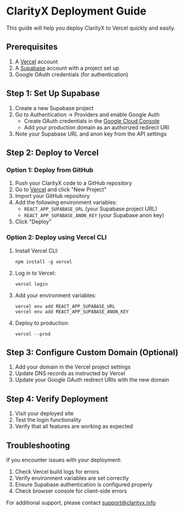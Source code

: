 # ClarityX Deployment Guide

This guide will help you deploy ClarityX to Vercel quickly and easily.

## Prerequisites

1. A [Vercel](https://vercel.com) account
2. A [Supabase](https://supabase.com) account with a project set up
3. Google OAuth credentials (for authentication)

## Step 1: Set Up Supabase

1. Create a new Supabase project
2. Go to Authentication → Providers and enable Google Auth
   - Create OAuth credentials in the [Google Cloud Console](https://console.cloud.google.com)
   - Add your production domain as an authorized redirect URI
3. Note your Supabase URL and anon key from the API settings

## Step 2: Deploy to Vercel

### Option 1: Deploy from GitHub

1. Push your ClarityX code to a GitHub repository
2. Go to [Vercel](https://vercel.com) and click "New Project"
3. Import your GitHub repository
4. Add the following environment variables:
   - `REACT_APP_SUPABASE_URL` (your Supabase project URL)
   - `REACT_APP_SUPABASE_ANON_KEY` (your Supabase anon key)
5. Click "Deploy"

### Option 2: Deploy using Vercel CLI

1. Install Vercel CLI:
   ```
   npm install -g vercel
   ```

2. Log in to Vercel:
   ```
   vercel login
   ```

3. Add your environment variables:
   ```
   vercel env add REACT_APP_SUPABASE_URL
   vercel env add REACT_APP_SUPABASE_ANON_KEY
   ```

4. Deploy to production:
   ```
   vercel --prod
   ```

## Step 3: Configure Custom Domain (Optional)

1. Add your domain in the Vercel project settings
2. Update DNS records as instructed by Vercel
3. Update your Google OAuth redirect URIs with the new domain

## Step 4: Verify Deployment

1. Visit your deployed site
2. Test the login functionality
3. Verify that all features are working as expected

## Troubleshooting

If you encounter issues with your deployment:

1. Check Vercel build logs for errors
2. Verify environment variables are set correctly
3. Ensure Supabase authentication is configured properly
4. Check browser console for client-side errors

For additional support, please contact support@clarityx.info 